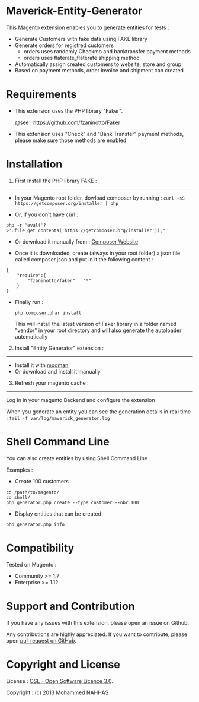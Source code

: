 Maverick-Entity-Generator
=========================

This Magento extension enables you to generate entities for tests :

- Generate Customers with fake data using FAKE library
- Generate orders for registred customers
    - orders uses randomly Checkmo and banktransfer payment methods
    - orders uses flaterate_flaterate shipping method
- Automatically assign created customers to website, store and group
- Based on payment methods, order invoice and shipment can created

Requirements
============
- This extension uses the PHP library "Faker".

  @see : https://github.com/fzaninotto/Faker

- This extension uses "Check" and "Bank Transfer" payment methods, please make sure those methods are enabled

Installation
============
1. First Install the PHP library FAKE :
---------------------------------------
* In your Magento root folder, dowload composer by running :
```curl -sS https://getcomposer.org/installer | php```

* Or, if you don't have curl : 
```
php -r "eval('?>'.file_get_contents('https://getcomposer.org/installer'));"
```
* Or download it manually from : [Composer Website](http://getcomposer.org/download/)
    
      
* Once it is downloaded, create (always in your root folder) a json file called composer.json and put in it the following content :

```
{
    "require":{
        "fzaninotto/faker" : "*"
    }
}
```
     
     
* Finally run : 

  ```php composer.phar install```
  
  This will install the latest version of Faker library in a folder named "vendor" in your root directory and will also generate the autoloader automatically


2. Install "Entity Generator" extension :
-----------------------------------------

* Install it with [modman](https://github.com/colinmollenhour/modman/wiki)
* Or download and install it manually

3. Refresh your magento cache : 
-------------------------------
Log in in your magento Backend and configure the extension

When you generate an entity you can see the generation details in real time :
``` tail -f var/log/maverick_generator.log ```

Shell Command Line
==================
You can also create entities by using Shell Command Line

Examples : 

* Create 100 customers

```
cd /path/to/magento/
cd shell/
php generator.php create --type customer --nbr 100
```

* Display entities that can be created

```
php generator.php info
```

Compatibility
=============
Tested on Magento :
- Community >= 1.7
- Enterprise >= 1.12

Support and Contribution
========================
If you have any issues with this extension, please open an issue on Github.

Any contributions are highly appreciated. If you want to contribute, please open [pull request on GitHub](https://help.github.com/articles/using-pull-requests).

Copyright and License
=====================
License   : [OSL - Open Software Licence 3.0](http://opensource.org/licenses/osl-3.0.php).

Copyright : (c) 2013 Mohammed NAHHAS
